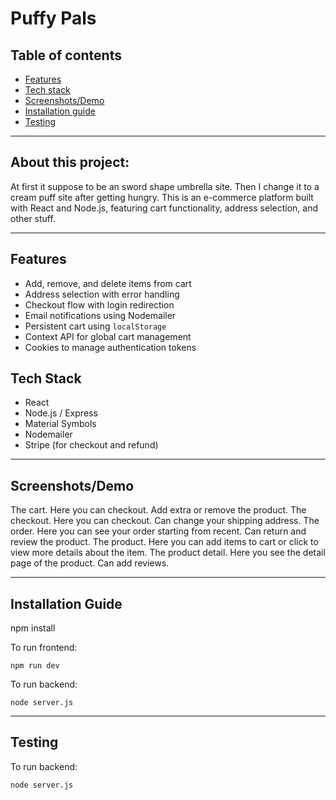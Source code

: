 # Puffy Pals

## Table of contents

- [Features](#features)
- [Tech stack](#tech-stack)
- [Screenshots/Demo](#screenshotsdemo)
- [Installation guide](#installation-guide)
- [Testing](#testing)

---

## About this project:

At first it suppose to be an sword shape umbrella site. Then I change it to a cream puff site after getting hungry.
This is an e-commerce platform built with React and Node.js, featuring cart functionality, address selection, and other stuff.

---

## Features

- Add, remove, and delete items from cart
- Address selection with error handling
- Checkout flow with login redirection
- Email notifications using Nodemailer
- Persistent cart using `localStorage`
- Context API for global cart management
- Cookies to manage authentication tokens

## Tech Stack

- React
- Node.js / Express
- Material Symbols
- Nodemailer
- Stripe (for checkout and refund)

---

## Screenshots/Demo

The cart. Here you can checkout. Add extra or remove the product.
The checkout. Here you can checkout. Can change your shipping address.
The order. Here you can see your order starting from recent. Can return and review the product.
The product. Here you can add items to cart or click to view more details about the item.
The product detail. Here you see the detail page of the product. Can add reviews.

---

## Installation Guide

npm install

To run frontend:

    npm run dev

To run backend:

    node server.js

---

## Testing

To run backend:

    node server.js
